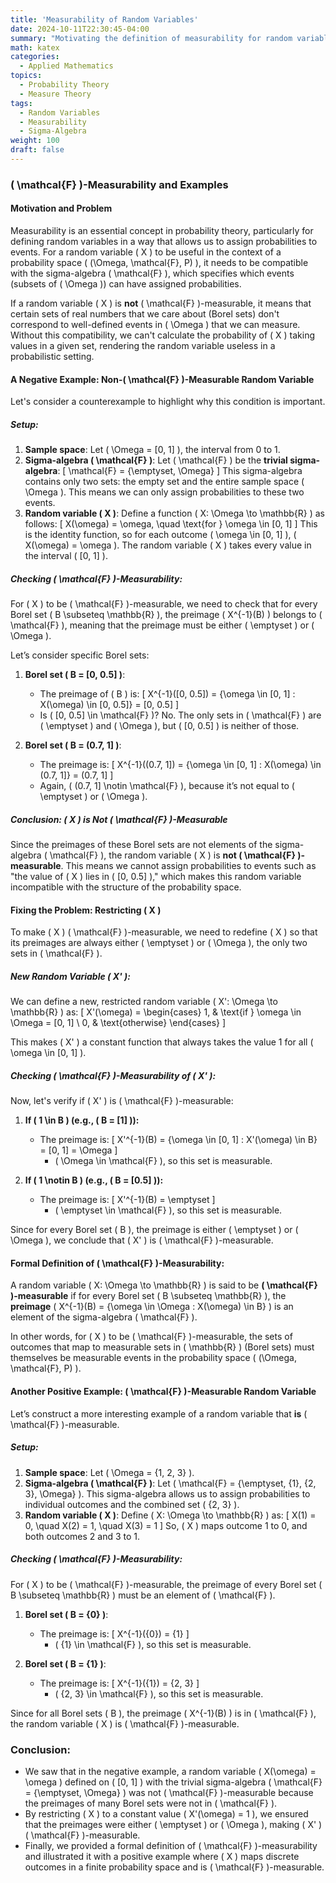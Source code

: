 ```yaml
---
title: 'Measurability of Random Variables'
date: 2024-10-11T22:30:45-04:00
summary: "Motivating the definition of measurability for random variables"
math: katex
categories:
  - Applied Mathematics
topics:
  - Probability Theory
  - Measure Theory
tags:
  - Random Variables
  - Measurability
  - Sigma-Algebra
weight: 100
draft: false
---
```


### \( \mathcal{F} \)-Measurability and Examples

#### Motivation and Problem

Measurability is an essential concept in probability theory, particularly for defining random variables in a way that allows us to assign probabilities to events. For a random variable \( X \) to be useful in the context of a probability space \( (\Omega, \mathcal{F}, P) \), it needs to be compatible with the sigma-algebra \( \mathcal{F} \), which specifies which events (subsets of \( \Omega \)) can have assigned probabilities.

If a random variable \( X \) is **not** \( \mathcal{F} \)-measurable, it means that certain sets of real numbers that we care about (Borel sets) don't correspond to well-defined events in \( \Omega \) that we can measure. Without this compatibility, we can't calculate the probability of \( X \) taking values in a given set, rendering the random variable useless in a probabilistic setting.

#### A Negative Example: Non-\( \mathcal{F} \)-Measurable Random Variable

Let's consider a counterexample to highlight why this condition is important.

##### Setup:

1. **Sample space**: Let \( \Omega = [0, 1] \), the interval from 0 to 1.
2. **Sigma-algebra \( \mathcal{F} \)**: Let \( \mathcal{F} \) be the **trivial sigma-algebra**: 
   \[
   \mathcal{F} = \{\emptyset, \Omega\}
   \]
   This sigma-algebra contains only two sets: the empty set and the entire sample space \( \Omega \). This means we can only assign probabilities to these two events.
3. **Random variable \( X \)**: Define a function \( X: \Omega \to \mathbb{R} \) as follows:
   \[
   X(\omega) = \omega, \quad \text{for } \omega \in [0, 1]
   \]
   This is the identity function, so for each outcome \( \omega \in [0, 1] \), \( X(\omega) = \omega \). The random variable \( X \) takes every value in the interval \( [0, 1] \).

##### Checking \( \mathcal{F} \)-Measurability:

For \( X \) to be \( \mathcal{F} \)-measurable, we need to check that for every Borel set \( B \subseteq \mathbb{R} \), the preimage \( X^{-1}(B) \) belongs to \( \mathcal{F} \), meaning that the preimage must be either \( \emptyset \) or \( \Omega \).

Let’s consider specific Borel sets:

1. **Borel set \( B = [0, 0.5] \)**:
   - The preimage of \( B \) is:
     \[
     X^{-1}([0, 0.5]) = \{\omega \in [0, 1] : X(\omega) \in [0, 0.5]\} = [0, 0.5]
     \]
   - Is \( [0, 0.5] \in \mathcal{F} \)? No. The only sets in \( \mathcal{F} \) are \( \emptyset \) and \( \Omega \), but \( [0, 0.5] \) is neither of those.

2. **Borel set \( B = (0.7, 1] \)**:
   - The preimage is:
     \[
     X^{-1}((0.7, 1]) = \{\omega \in [0, 1] : X(\omega) \in (0.7, 1]\} = (0.7, 1]
     \]
   - Again, \( (0.7, 1] \notin \mathcal{F} \), because it’s not equal to \( \emptyset \) or \( \Omega \).

##### Conclusion: \( X \) is Not \( \mathcal{F} \)-Measurable

Since the preimages of these Borel sets are not elements of the sigma-algebra \( \mathcal{F} \), the random variable \( X \) is **not \( \mathcal{F} \)-measurable**. This means we cannot assign probabilities to events such as "the value of \( X \) lies in \( [0, 0.5] \)," which makes this random variable incompatible with the structure of the probability space.

#### Fixing the Problem: Restricting \( X \)

To make \( X \) \( \mathcal{F} \)-measurable, we need to redefine \( X \) so that its preimages are always either \( \emptyset \) or \( \Omega \), the only two sets in \( \mathcal{F} \).

##### New Random Variable \( X' \):

We can define a new, restricted random variable \( X': \Omega \to \mathbb{R} \) as:
\[
X'(\omega) =
\begin{cases}
1, & \text{if } \omega \in \Omega = [0, 1] \\
0, & \text{otherwise}
\end{cases}
\]

This makes \( X' \) a constant function that always takes the value 1 for all \( \omega \in [0, 1] \).

##### Checking \( \mathcal{F} \)-Measurability of \( X' \):

Now, let's verify if \( X' \) is \( \mathcal{F} \)-measurable:

1. **If \( 1 \in B \) (e.g., \( B = [1] \)):**
   - The preimage is:
     \[
     X'^{-1}(B) = \{\omega \in [0, 1] : X'(\omega) \in B\} = [0, 1] = \Omega
     \]
     - \( \Omega \in \mathcal{F} \), so this set is measurable.
   
2. **If \( 1 \notin B \) (e.g., \( B = [0.5] \)):**
   - The preimage is:
     \[
     X'^{-1}(B) = \emptyset
     \]
     - \( \emptyset \in \mathcal{F} \), so this set is measurable.

Since for every Borel set \( B \), the preimage is either \( \emptyset \) or \( \Omega \), we conclude that \( X' \) is \( \mathcal{F} \)-measurable.

#### Formal Definition of \( \mathcal{F} \)-Measurability:

A random variable \( X: \Omega \to \mathbb{R} \) is said to be **\( \mathcal{F} \)-measurable** if for every Borel set \( B \subseteq \mathbb{R} \), the **preimage** \( X^{-1}(B) = \{\omega \in \Omega : X(\omega) \in B\} \) is an element of the sigma-algebra \( \mathcal{F} \).

In other words, for \( X \) to be \( \mathcal{F} \)-measurable, the sets of outcomes that map to measurable sets in \( \mathbb{R} \) (Borel sets) must themselves be measurable events in the probability space \( (\Omega, \mathcal{F}, P) \).

#### Another Positive Example: \( \mathcal{F} \)-Measurable Random Variable

Let’s construct a more interesting example of a random variable that **is** \( \mathcal{F} \)-measurable.

##### Setup:

1. **Sample space**: Let \( \Omega = \{1, 2, 3\} \).
2. **Sigma-algebra \( \mathcal{F} \)**: Let \( \mathcal{F} = \{\emptyset, \{1\}, \{2, 3\}, \Omega\} \). This sigma-algebra allows us to assign probabilities to individual outcomes and the combined set \( \{2, 3\} \).
3. **Random variable \( X \)**: Define \( X: \Omega \to \mathbb{R} \) as:
   \[
   X(1) = 0, \quad X(2) = 1, \quad X(3) = 1
   \]
   So, \( X \) maps outcome 1 to 0, and both outcomes 2 and 3 to 1.

##### Checking \( \mathcal{F} \)-Measurability:

For \( X \) to be \( \mathcal{F} \)-measurable, the preimage of every Borel set \( B \subseteq \mathbb{R} \) must be an element of \( \mathcal{F} \).

1. **Borel set \( B = \{0\} \)**:
   - The preimage is:
     \[
     X^{-1}(\{0\}) = \{1\}
     \]
     - \( \{1\} \in \mathcal{F} \), so this set is measurable.
   
2. **Borel set \( B = \{1\} \)**:
   - The preimage is:
     \[
     X^{-1}(\{1\}) = \{2, 3\}
     \]
     - \( \{2, 3\} \in \mathcal{F} \), so this set is measurable.

Since for all Borel sets \( B \), the preimage \( X^{-1}(B) \) is in \( \mathcal{F} \), the random variable \( X \) is \( \mathcal{F} \)-measurable.

### Conclusion:

- We saw that in the negative example, a random variable \( X(\omega) = \omega \) defined on \( [0, 1] \) with the trivial sigma-algebra \( \mathcal{F} = \{\emptyset, \Omega\} \) was not \( \mathcal{F} \)-measurable because the preimages of many Borel sets were not in \( \mathcal{F} \).
- By restricting \( X \) to a constant value \( X'(\omega) = 1 \), we ensured that the preimages were either \( \emptyset \) or \( \Omega \), making \( X' \) \( \mathcal{F} \)-measurable.
- Finally, we provided a formal definition of \( \mathcal{F} \)-measurability and illustrated it with a positive example where \( X \) maps discrete outcomes in a finite probability space and is \( \mathcal{F} \)-measurable.